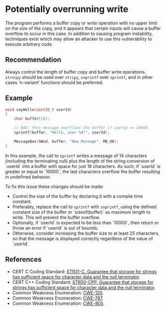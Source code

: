 # Potentially overrunning write
The program performs a buffer copy or write operation with no upper limit on the size of the copy, and it appears that certain inputs will cause a buffer overflow to occur in this case. In addition to causing program instability, techniques exist which may allow an attacker to use this vulnerability to execute arbitrary code.


## Recommendation
Always control the length of buffer copy and buffer write operations. `strncpy` should be used over `strcpy`, `snprintf` over `sprintf`, and in other cases 'n-variant' functions should be preferred.


## Example

```c
void sayHello(uint32_t userId)
{
	char buffer[18];

	// BAD: this message overflows the buffer if userId >= 10000
	sprintf(buffer, "Hello, user %d!", userId);

	MessageBox(hWnd, buffer, "New Message", MB_OK);
}
```
In this example, the call to `sprintf` writes a message of 14 characters (including the terminating null) plus the length of the string conversion of \`userId\` into a buffer with space for just 18 characters. As such, if \`userId\` is greater or equal to \`10000\`, the last characters overflow the buffer resulting in undefined behavior.

To fix this issue these changes should be made:

* Control the size of the buffer by declaring it with a compile time constant.
* Preferably, replace the call to `sprintf` with `snprintf`, using the defined constant size of the buffer or \`sizeof(buffer)\` as maximum length to write. This will prevent the buffer overflow.
* Optionally, if \`userId\` is expected to be less than \`10000\`, then return or throw an error if \`userId\` is out of bounds.
* Otherwise, consider increasing the buffer size to at least 25 characters, so that the message is displayed correctly regardless of the value of \`userId\`.

## References
* CERT C Coding Standard: [STR31-C. Guarantee that storage for strings has sufficient space for character data and the null terminator](https://www.securecoding.cert.org/confluence/display/c/STR31-C.+Guarantee+that+storage+for+strings+has+sufficient+space+for+character+data+and+the+null+terminator).
* CERT C++ Coding Standard: [STR50-CPP. Guarantee that storage for strings has sufficient space for character data and the null terminator](https://www.securecoding.cert.org/confluence/display/cplusplus/STR50-CPP.+Guarantee+that+storage+for+strings+has+sufficient+space+for+character+data+and+the+null+terminator).
* Common Weakness Enumeration: [CWE-120](https://cwe.mitre.org/data/definitions/120.html).
* Common Weakness Enumeration: [CWE-787](https://cwe.mitre.org/data/definitions/787.html).
* Common Weakness Enumeration: [CWE-805](https://cwe.mitre.org/data/definitions/805.html).
